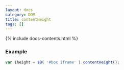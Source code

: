 ```yaml
---
layout: docs
category: DOM
title: contentHeight
tags: []
---
```


{% include docs-contents.html %}

### Example
```js
var iheight = $B( '#box iframe' ).contentHeight();
```